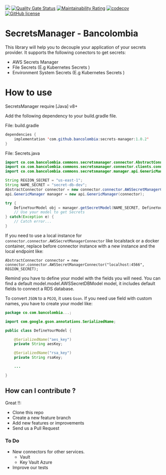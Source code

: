 ![](https://github.com/bancolombia/secrets-manager/workflows/Java%20CI%20with%20Gradle/badge.svg)
[![Quality Gate Status](https://sonarcloud.io/api/project_badges/measure?project=bancolombia_secrets-manager&metric=alert_status)](https://sonarcloud.io/dashboard?id=bancolombia_secrets-manager)
[![Maintainability Rating](https://sonarcloud.io/api/project_badges/measure?project=bancolombia_secrets-manager&metric=sqale_rating)](https://sonarcloud.io/dashboard?id=bancolombia_secrets-manager)
[![codecov](https://codecov.io/gh/bancolombia/secrets-manager/branch/master/graph/badge.svg)](https://codecov.io/gh/bancolombia/secrets-manager)
[![GitHub license](https://img.shields.io/github/license/Naereen/StrapDown.js.svg)](https://github.com/bancolombia/secrets-manager/blob/master/LICENSE)

# SecretsManager - Bancolombia

This library will help you to decouple your application of your secrets provider. It supports the following conectors to get secrets:

- AWS Secrets Manager
- File Secrets (E.g Kubernetes Secrets )
- Environment System Secrets (E.g Kubernetes Secrets )

# How to use

SecretsManager require [Java] v8+

Add the following dependency to your build.gradle file.

File: build.gradle

```java
dependencies {
    implementation 'com.github.bancolombia:secrets-manager:1.0.2'
}
```

File: Secrets.java

```java
import co.com.bancolombia.commons.secretsmanager.connector.AbstractConnector;
import co.com.bancolombia.commons.secretsmanager.connector.clients.connector.connector.AWSSecretManagerConnector;
import co.com.bancolombia.commons.secretsmanager.manager.api.GenericManager;

String REGION_SECRET = "us-east-1";
String NAME_SECRET = "secret-db-dev";
AbstractConnector connector = new connector.connector.AWSSecretManagerConnector(REGION_SECRET);
api.GenericManager manager = new api.GenericManager(connector);

try {
    DefineYourModel obj = manager.getSecretModel(NAME_SECRET, DefineYourModel.class);
    // Use your model to get Secrets
} catch(Exception e) {
    // Catch error...
}
```

If you need to use a local instance for `connector.connector.AWSSecretManagerConnector` like localstack or a docker container, replace before connector instance with a new instance and the local endpoint like:

```
AbstractConnector connector = new connector.connector.AWSSecretManagerConnector("localhost:4566", REGION_SECRET);
```

Remind you have to define your model with the fields you will need. You can find a default model.model.AWSSecretDBModel model, it includes default fields to connect a RDS database.

To convert `JSON` to a `POJO`, it uses `Gson`. If you need use field with custom names, you have to create your model like:

```java
package co.com.bancolombia...;

import com.google.gson.annotations.SerializedName;

public class DefineYourModel {

    @SerializedName("aes_key")
    private String aesKey;

    @SerializedName("rsa_key")
    private String rsaKey;

    ...

}
```

## How can I contribute ?

Great !!:

- Clone this repo
- Create a new feature branch
- Add new features or improvements
- Send us a Pull Request

### To Do

- New connectors for other services.
  - Vault
  - Key Vault Azure
- Improve our tests
